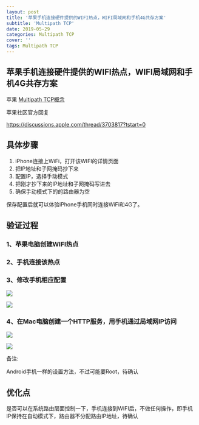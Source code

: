 ```yaml
---
layout: post
title: '苹果手机连接硬件提供的WIFI热点，WIFI局域网和手机4G共存方案'
subtitle: 'Multipath TCP'
date: 2019-05-29
categories: Multipath TCP
cover: ''
tags: Multipath TCP
---
```


## 苹果手机连接硬件提供的WIFI热点，WIFI局域网和手机4G共存方案

苹果 [Multipath TCP概念](https://support.apple.com/en-us/HT201373)

苹果社区官方回复

https://discussions.apple.com/thread/3703817?tstart=0

## 具体步骤

1. iPhone连接上WiFi，打开该WIFI的详情页面
2. 把IP地址和子网掩码抄下来
3. 配置IP，选择手动模式
4. 把刚才抄下来的IP地址和子网掩码写进去
5. 确保手动模式下的的路由器为空

保存配置后就可以体验iPhone手机同时连接WiFi和4G了。

## 验证过程

### 1、苹果电脑创建WIFI热点

### 2、手机连接该热点

### 3、修改手机相应配置

![](../../../assets/img/15591064490433/15591068203405.jpg)


![](../../../assets/img/15591064490433/15591068413264.jpg)


### 4、在Mac电脑创建一个HTTP服务，用手机通过局域网IP访问


![](../../../assets/img/15591064490433/15591068867015.jpg)




![](../../../assets/img/15591064490433/15591072752821.jpg)


备注:

Android手机一样的设置方法，不过可能要Root，待确认

## 优化点
是否可以在系统路由层面控制一下，手机连接到WIFI后，不做任何操作，即手机IP保持在自动模式下，路由器不分配路由IP地址，待确认